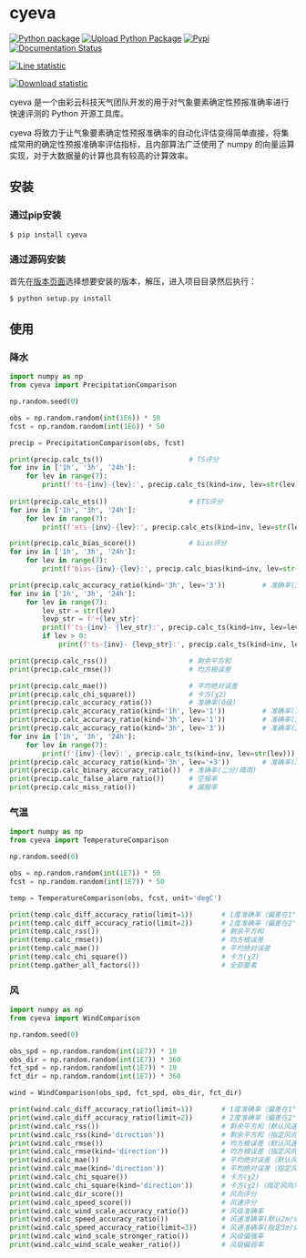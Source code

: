 # cyeva

[![Python package](https://github.com/caiyunapp/cyeva/actions/workflows/python-package.yml/badge.svg)](https://github.com/caiyunapp/cyeva/actions/workflows/python-package.yml)
[![Upload Python Package](https://github.com/caiyunapp/cyeva/actions/workflows/python-publish.yml/badge.svg)](https://github.com/caiyunapp/cyeva/actions/workflows/python-publish.yml)
[![Pypi](https://badge.fury.io/py/cyeva.svg)](https://badge.fury.io/py/cyeva)
[![Documentation Status](https://readthedocs.org/projects/cyeva/badge/?version=latest)](https://cyeva.readthedocs.io/zh_CN/latest/?badge=latest)

[![Line statistic](https://tokei.rs/b1/github/caiyunapp/cyeva?category=lines)](https://github.com/caiyunapp/cyeva)

[![Download statistic](https://pepy.tech/project/cyeva)](https://pepy.tech/project/cyeva)

cyeva 是一个由彩云科技天气团队开发的用于对气象要素确定性预报准确率进行快速评测的 Python 开源工具库。

cyeva 将致力于让气象要素确定性预报准确率的自动化评估变得简单直接，将集成常用的确定性预报准确率评估指标，且内部算法广泛使用了 numpy 的向量运算实现，对于大数据量的计算也具有较高的计算效率。

## 安装

### 通过pip安装

```bash
$ pip install cyeva
```

### 通过源码安装

首先在[版本页面](https://github.com/caiyunapp/cyeva/releases)选择想要安装的版本，解压，进入项目目录然后执行：

```bash
$ python setup.py install
```

## 使用

### 降水
```python
import numpy as np
from cyeva import PrecipitationComparison

np.random.seed(0)

obs = np.random.random(int(1E6)) * 50
fcst = np.random.random(int(1E6)) * 50

precip = PrecipitationComparison(obs, fcst)

print(precip.calc_ts())                     # TS评分
for inv in ['1h', '3h', '24h']:
    for lev in range(7):
        print(f'ts-{inv}-{lev}:', precip.calc_ts(kind=inv, lev=str(lev)))
    
print(precip.calc_ets())                    # ETS评分
for inv in ['1h', '3h', '24h']:
    for lev in range(7):
        print(f'ets-{inv}-{lev}:', precip.calc_ets(kind=inv, lev=str(lev)))

print(precip.calc_bias_score())             # bias评分
for inv in ['1h', '3h', '24h']:
    for lev in range(7):
        print(f'bias-{inv}-{lev}:', precip.calc_bias(kind=inv, lev=str(lev)))

print(precip.calc_accuracy_ratio(kind='3h', lev='3'))         # 准确率(3小时间隔3级/大雨)
for inv in ['1h', '3h', '24h']:
    for lev in range(7):
        lev_str = str(lev)
        levp_str = f'+{lev_str}'
        print(f'ts-{inv}- {lev_str}:', precip.calc_ts(kind=inv, lev=lev_str))
        if lev > 0:
            print(f'ts-{inv}- {levp_str}:', precip.calc_ts(kind=inv, lev=levp_str))

print(precip.calc_rss())                    # 剩余平方和
print(precip.calc_rmse())                   # 均方根误差

print(precip.calc_mae())                    # 平均绝对误差
print(precip.calc_chi_square())             # 卡方(χ2)
print(precip.calc_accuracy_ratio())         # 准确率(0级)
print(precip.calc_accuracy_ratio(kind='1h', lev='1'))         # 准确率(1小时间隔1级/小雨)
print(precip.calc_accuracy_ratio(kind='3h', lev='1'))         # 准确率(3小时间隔1级/小雨)
print(precip.calc_accuracy_ratio(kind='3h', lev='3'))         # 准确率(3小时间隔3级/大雨)
for inv in ['1h', '3h', '24h']:
    for lev in range(7):
        print(f'{inv}-{lev}:', precip.calc_ts(kind=inv, lev=str(lev)))
print(precip.calc_accuracy_ratio(kind='3h', lev='+3'))        # 准确率(3小时间隔累计3级/大雨)
print(precip.calc_binary_accuracy_ratio())  # 准确率(二分/晴雨)
print(precip.calc_false_alarm_ratio())      # 空报率
print(precip.calc_miss_ratio())             # 漏报率
```

### 气温
```python
import numpy as np
from cyeva import TemperatureComparison

np.random.seed(0)

obs = np.random.random(int(1E7)) * 50
fcst = np.random.random(int(1E7)) * 50

temp = TemperatureComparison(obs, fcst, unit='degC')

print(temp.calc_diff_accuracy_ratio(limit=1))       # 1度准确率（偏差在1°C以内）
print(temp.calc_diff_accuracy_ratio(limit=2))       # 2度准确率（偏差在2°C以内）
print(temp.calc_rss())                              # 剩余平方和
print(temp.calc_rmse())                             # 均方根误差
print(temp.calc_mae())                              # 平均绝对误差
print(temp.calc_chi_square())                       # 卡方(χ2)
print(temp.gather_all_factors())                    # 全部要素
```

### 风

```python
import numpy as np
from cyeva import WindComparison

np.random.seed(0)

obs_spd = np.random.random(int(1E7)) * 10
obs_dir = np.random.random(int(1E7)) * 360
fct_spd = np.random.random(int(1E7)) * 10
fct_dir = np.random.random(int(1E7)) * 360

wind = WindComparison(obs_spd, fct_spd, obs_dir, fct_dir)

print(wind.calc_diff_accuracy_ratio(limit=1))       # 1度准确率（偏差在1°C以内）
print(wind.calc_diff_accuracy_ratio(limit=2))       # 2度准确率（偏差在2°C以内）
print(wind.calc_rss())                              # 剩余平方和（默认风速）
print(wind.calc_rss(kind='direction'))              # 剩余平方和（指定风向）
print(wind.calc_rmse())                             # 均方根误差（默认风速）
print(wind.calc_rmse(kind='direction'))             # 均方根误差（指定风向）
print(wind.calc_mae())                              # 平均绝对误差（默认风速）
print(wind.calc_mae(kind='direction'))              # 平均绝对误差（指定风向）
print(wind.calc_chi_square())                       # 卡方(χ2)
print(wind.calc_chi_square(kind='direction'))       # 卡方(χ2)（指定风向）
print(wind.calc_dir_score())                        # 风向评分
print(wind.calc_speed_score())                      # 风速评分
print(wind.calc_wind_scale_accuracy_ratio())        # 风级准确率
print(wind.calc_speed_accuracy_ratio())             # 风速准确率(默认2m/s偏差以内)
print(wind.calc_speed_accuracy_ratio(limit=3))      # 风速准确率(指定3m/s偏差以内)
print(wind.calc_wind_scale_stronger_ratio())        # 风级偏强率
print(wind.calc_wind_scale_weaker_ratio())          # 风级偏弱率
```